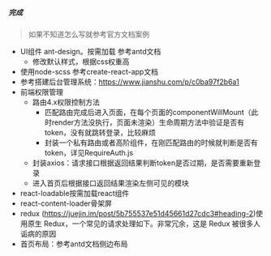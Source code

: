 ##### 完成
>如果不知道怎么写就参考官方文档案例
- UI组件 ant-design。按需加载 参考antd文档
    - 修改默认样式，根据css权重高
- 使用node-scss 参考create-react-app文档
- 参考搭建后台管理系统：https://www.jianshu.com/p/c0ba97f2b6a1
- 前端权限管理
    - 路由4.x权限控制方法
        - 匹配路由完成后进入页面，在每个页面的componentWillMount（此时render方法没执行，页面未渲染）生命周期方法中验证是否有token，没有就跳转登录，比较麻烦
        - 封装一个私有路由或者高阶组件，在刚匹配路由的时候就判断是否有token，详见RequireAuth.js
    - 封装axios：请求接口根据返回结果判断token是否过期，是否需要重新登录
    - 进入首页后根据接口返回结果渲染左侧可见的模块
- react-loadable按需加载react组件
- react-content-loader骨架屏
- redux (https://juejin.im/post/5b755537e51d45661d27cdc3#heading-2)使用原生 Redux，一个常见的请求处理如下。非常冗余，这是 Redux 被很多人诟病的原因
- 首页布局：参考antd文档侧边布局